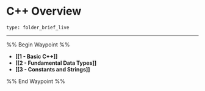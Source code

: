 # C++ Overview
 
```ccard
type: folder_brief_live
```
 
---

%% Begin Waypoint %%
- **[[1 - Basic C++]]**
- **[[2 - Fundamental Data Types]]**
- **[[3 - Constants and Strings]]**

%% End Waypoint %%
